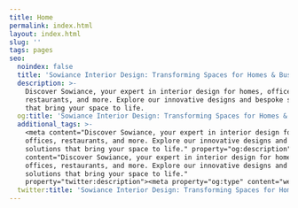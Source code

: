 ```yaml
---
title: Home
permalink: index.html
layout: index.html
slug: ''
tags: pages
seo:
  noindex: false
  title: 'Sowiance Interior Design: Transforming Spaces for Homes & Businesses'
  description: >-
    Discover Sowiance, your expert in interior design for homes, offices,
    restaurants, and more. Explore our innovative designs and bespoke solutions
    that bring your space to life.
  og:title: 'Sowiance Interior Design: Transforming Spaces for Homes & Businesses'
  additional_tags: >-
    <meta content="Discover Sowiance, your expert in interior design for homes,
    offices, restaurants, and more. Explore our innovative designs and bespoke
    solutions that bring your space to life." property="og:description"><meta
    content="Discover Sowiance, your expert in interior design for homes,
    offices, restaurants, and more. Explore our innovative designs and bespoke
    solutions that bring your space to life."
    property="twitter:description"><meta property="og:type" content="website">
  twitter:title: 'Sowiance Interior Design: Transforming Spaces for Homes & Businesses'
---
```



